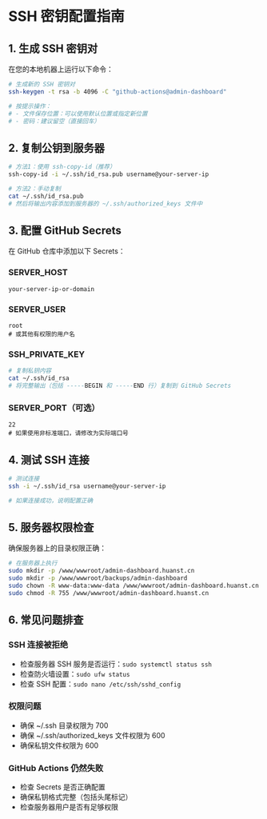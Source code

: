 # SSH 密钥配置指南

## 1. 生成 SSH 密钥对

在您的本地机器上运行以下命令：

```bash
# 生成新的 SSH 密钥对
ssh-keygen -t rsa -b 4096 -C "github-actions@admin-dashboard"

# 按提示操作：
# - 文件保存位置：可以使用默认位置或指定新位置
# - 密码：建议留空（直接回车）
```

## 2. 复制公钥到服务器

```bash
# 方法1：使用 ssh-copy-id（推荐）
ssh-copy-id -i ~/.ssh/id_rsa.pub username@your-server-ip

# 方法2：手动复制
cat ~/.ssh/id_rsa.pub
# 然后将输出内容添加到服务器的 ~/.ssh/authorized_keys 文件中
```

## 3. 配置 GitHub Secrets

在 GitHub 仓库中添加以下 Secrets：

### SERVER_HOST
```
your-server-ip-or-domain
```

### SERVER_USER
```
root
# 或其他有权限的用户名
```

### SSH_PRIVATE_KEY
```bash
# 复制私钥内容
cat ~/.ssh/id_rsa
# 将完整输出（包括 -----BEGIN 和 -----END 行）复制到 GitHub Secrets
```

### SERVER_PORT（可选）
```
22
# 如果使用非标准端口，请修改为实际端口号
```

## 4. 测试 SSH 连接

```bash
# 测试连接
ssh -i ~/.ssh/id_rsa username@your-server-ip

# 如果连接成功，说明配置正确
```

## 5. 服务器权限检查

确保服务器上的目录权限正确：

```bash
# 在服务器上执行
sudo mkdir -p /www/wwwroot/admin-dashboard.huanst.cn
sudo mkdir -p /www/wwwroot/backups/admin-dashboard
sudo chown -R www-data:www-data /www/wwwroot/admin-dashboard.huanst.cn
sudo chmod -R 755 /www/wwwroot/admin-dashboard.huanst.cn
```

## 6. 常见问题排查

### SSH 连接被拒绝
- 检查服务器 SSH 服务是否运行：`sudo systemctl status ssh`
- 检查防火墙设置：`sudo ufw status`
- 检查 SSH 配置：`sudo nano /etc/ssh/sshd_config`

### 权限问题
- 确保 ~/.ssh 目录权限为 700
- 确保 ~/.ssh/authorized_keys 文件权限为 600
- 确保私钥文件权限为 600

### GitHub Actions 仍然失败
- 检查 Secrets 是否正确配置
- 确保私钥格式完整（包括头尾标记）
- 检查服务器用户是否有足够权限